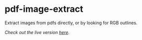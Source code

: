 # pdf-image-extract

Extract images from pdfs directly, or by looking for RGB outlines.

*Check out the live version [here](https://ztoben.github.io/pdf-image-extract/).*
